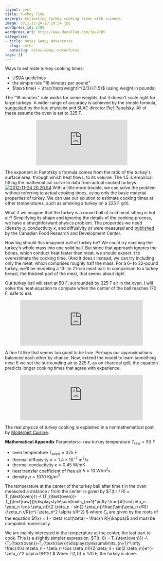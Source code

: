 ```yaml
---
layout: post
title: Turkey Time
excerpt: Estimating turkey cooking times with science.
image: 2012-11-24-20.20.54.jpg
wordpress_id: 2785
wordpress_url: http://www.danallan.com/?p=2785
categories:
- title: Notes &amp; Adventures
  slug: notes
  autoslug: notes-&amp;-adventures
tags: []
---
```


Ways to estimate turkey cooking times:
- USDA guidelines
- the simple rule "18 minutes per pound"
- $\text{time} = \frac{\text{weight}^{2/3}}{1.5}$ (using weight in pounds)

The "18 minutes" rule works for some weights, but it doesn't scale right for large turkeys. A wider range of accuracy is achieved by the simple formula, [suggested](http://www.symmetrymagazine.org/breaking/2008/11/26/the-panofsky-turkey-constant) by the late physicist and SLAC director [Pief Panofsky](http://en.wikipedia.org/wiki/Wolfgang_K._H._Panofsky). All of these assume the oven is set to 325 F.
<embed class="svg-image" src="http://www.danallan.com/wp-content/uploads/2012/11/turkey-comparison-of-methods.svg" style="display: block; margin: auto; margin-top: 1em; margin-bottom: 1em;" />
The exponent in Panofsky's formula comes from the ratio of the turkey's surface area, through which heat flows, to its volume. The 1.5 is empirical, fitting the mathematical curve to data from actual cooked turkeys.
[![](http://www.danallan.com/wp-content/uploads/2012/11/2012-11-24-20.20.54-340x570.jpg "2012-11-24 20.20.54")](http://www.danallan.com/wp-content/uploads/2012/11/2012-11-24-20.20.54.jpg)
With a little more trouble, we can solve the problem without referring to actual cooking times, using only the basic material properties of turkey. We can use our solution to estimate cooking times at other temperatures, such as smoking a turkey on a 225 F grill.

What if we imagine that the turkey is a round ball of cold meat sitting in hot air? Simplifying its shape and ignoring the details of the cooking process, we have a straightforward physics problem. The properties we need (density $\rho$, conductivity $\kappa$, and diffusivity $\alpha$) were measured and [published](http://www.nt.ntnu.no/users/skoge/prost/proceedings/aiche-2005/topical/pdffiles/T9/papers/554a.pdf) by the Canadian Food Research and Development Center.

How big should this imagined ball of turkey be? We could try mashing the turkey's whole mass into one solid ball. But since that approach ignores the bones, which conduct heat faster than meat, we should expect it to overestimate the cooking time. (And it does.) Instead, we can try including only the meat, which comprises roughly half the mass. For a 6- to 22-pound turkey, we'll be modeling a 13- to 21-cm meat ball. In comparison to a turkey breast, the thickest part of the meat, that seems about right.

Our turkey ball will start at 50 F, surrounded by 325 F air in the oven. I will solve the heat equation to compute when the center of the ball reaches 170 F, safe to eat.
<embed src="http://www.danallan.com/wp-content/uploads/2012/11/turkey-methods-with-heat-equation.svg" width="80%" style="display: block; margin: auto; margin-top: 1em; margin-bottom: 1em;" />
A fine fit like that seems too good to be true. Perhaps our approximations balanced each other by chance. Now, extend the model to learn something new: If we set the surrounding air to 225 F, as on charcoal grill, the equation predicts longer cooking times that agree with experience.
<embed src="http://www.danallan.com/wp-content/uploads/2012/11/turkey-oven-vs-grill.svg" width="80%" style="display: block; margin: auto; margin-top: 1em; margin-bottom: 1em;" />
The real physics of turkey cooking is explained in a nonmathematical post by [Modernist Cuisine](http://modernistcuisine.com/2012/11/turkey-tips/).
<!--more Click to read the mathematical appendix. -->
**Mathematical Appendix**
Parameters:- raw turkey temperature $T_{\text{raw}} = 50 \text{ F}$
- oven temperature $T_{\text{oven}} = 325 \text{ F}$
- thermal diffusivity $\alpha = 1.4\times10^{-7} \text{ m}^2\text{/s}$
- thermal conductivity $\kappa = 0.45 \text{ W/mK}$
- heat transfer coefficient of free air $h = 10 \text{ W/m}^2\text{s}$
- density $\rho = 1070 \text{ Kg/m}^3$

The temperature at the center of the turkey ball after time $t$ in the oven measured a distance $r$ from the center is given by
$T(t,r / R) = T_{\text{oven}}\ -\ (T_{\text{oven}}-T_{\text{raw}})\displaystyle\sum\limits_{n=1}^\infty \frac{4(\sin\zeta_n - \zeta_n \cos \zeta_n)}{2 \zeta_n - sin(2 \zeta_n)}\frac{\sin(\zeta_n r/R)}{\zeta_n r/R}e^{-\zeta_n^2 \alpha t/R^2} $
where $\zeta_n$ are given by the roots of the equation $f(x) = 1 - \zeta \cot(\zeta) - \frac{h R}{\kappa}$ and must be computed numerically.

We are mainly interested in the temperature at the center, the last part to cook. This is a slightly simpler expression.
$T(t, 0) = T_{\text{oven}}\ -\ (T_{\text{oven}}-T_{\text{raw}})\displaystyle\sum\limits_{n=1}^\infty \frac{4(\sin\zeta_n - \zeta_n \cos \zeta_n)}{2 \zeta_n - sin(2 \zeta_n)}e^{-\zeta_n^2 \alpha t/R^2} $
When $T(t, 0) = 170 \text{ F}$, the turkey is done.
